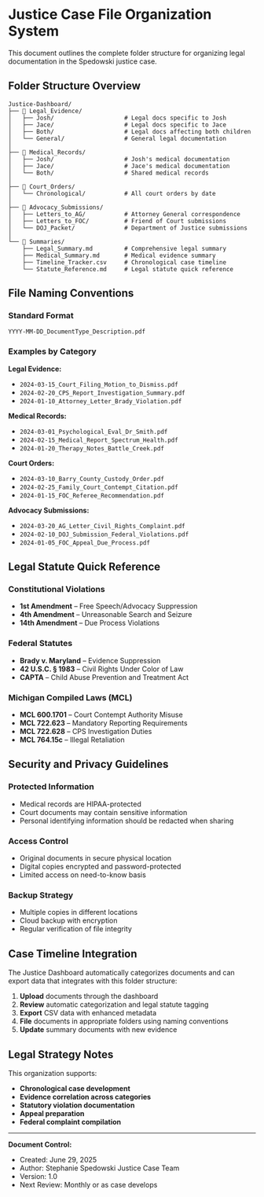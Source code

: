 # Justice Case File Organization System

This document outlines the complete folder structure for organizing legal documentation in the Spedowski justice case.

## Folder Structure Overview

```
Justice-Dashboard/
├── 📁 Legal_Evidence/
│   ├── Josh/                    # Legal docs specific to Josh
│   ├── Jace/                    # Legal docs specific to Jace  
│   ├── Both/                    # Legal docs affecting both children
│   └── General/                 # General legal documentation
│
├── 📁 Medical_Records/
│   ├── Josh/                    # Josh's medical documentation
│   ├── Jace/                    # Jace's medical documentation
│   └── Both/                    # Shared medical records
│
├── 📁 Court_Orders/
│   └── Chronological/           # All court orders by date
│
├── 📁 Advocacy_Submissions/
│   ├── Letters_to_AG/           # Attorney General correspondence
│   ├── Letters_to_FOC/          # Friend of Court submissions
│   └── DOJ_Packet/              # Department of Justice submissions
│
└── 📁 Summaries/
    ├── Legal_Summary.md         # Comprehensive legal summary
    ├── Medical_Summary.md       # Medical evidence summary
    ├── Timeline_Tracker.csv     # Chronological case timeline
    └── Statute_Reference.md     # Legal statute quick reference
```

## File Naming Conventions

### Standard Format
`YYYY-MM-DD_DocumentType_Description.pdf`

### Examples by Category

**Legal Evidence:**
- `2024-03-15_Court_Filing_Motion_to_Dismiss.pdf`
- `2024-02-20_CPS_Report_Investigation_Summary.pdf`
- `2024-01-10_Attorney_Letter_Brady_Violation.pdf`

**Medical Records:**
- `2024-03-01_Psychological_Eval_Dr_Smith.pdf`
- `2024-02-15_Medical_Report_Spectrum_Health.pdf`
- `2024-01-20_Therapy_Notes_Battle_Creek.pdf`

**Court Orders:**
- `2024-03-10_Barry_County_Custody_Order.pdf`
- `2024-02-25_Family_Court_Contempt_Citation.pdf`
- `2024-01-15_FOC_Referee_Recommendation.pdf`

**Advocacy Submissions:**
- `2024-03-20_AG_Letter_Civil_Rights_Complaint.pdf`
- `2024-02-10_DOJ_Submission_Federal_Violations.pdf`
- `2024-01-05_FOC_Appeal_Due_Process.pdf`

## Legal Statute Quick Reference

### Constitutional Violations
- **1st Amendment** – Free Speech/Advocacy Suppression
- **4th Amendment** – Unreasonable Search and Seizure
- **14th Amendment** – Due Process Violations

### Federal Statutes
- **Brady v. Maryland** – Evidence Suppression
- **42 U.S.C. § 1983** – Civil Rights Under Color of Law
- **CAPTA** – Child Abuse Prevention and Treatment Act

### Michigan Compiled Laws (MCL)
- **MCL 600.1701** – Court Contempt Authority Misuse
- **MCL 722.623** – Mandatory Reporting Requirements
- **MCL 722.628** – CPS Investigation Duties
- **MCL 764.15c** – Illegal Retaliation

## Security and Privacy Guidelines

### Protected Information
- Medical records are HIPAA-protected
- Court documents may contain sensitive information
- Personal identifying information should be redacted when sharing

### Access Control
- Original documents in secure physical location
- Digital copies encrypted and password-protected
- Limited access on need-to-know basis

### Backup Strategy
- Multiple copies in different locations
- Cloud backup with encryption
- Regular verification of file integrity

## Case Timeline Integration

The Justice Dashboard automatically categorizes documents and can export data that integrates with this folder structure:

1. **Upload** documents through the dashboard
2. **Review** automatic categorization and legal statute tagging
3. **Export** CSV data with enhanced metadata
4. **File** documents in appropriate folders using naming conventions
5. **Update** summary documents with new evidence

## Legal Strategy Notes

This organization supports:
- **Chronological case development**
- **Evidence correlation across categories**
- **Statutory violation documentation**
- **Appeal preparation**
- **Federal complaint compilation**

---

**Document Control:**
- Created: June 29, 2025
- Author: Stephanie Spedowski Justice Case Team
- Version: 1.0
- Next Review: Monthly or as case develops
